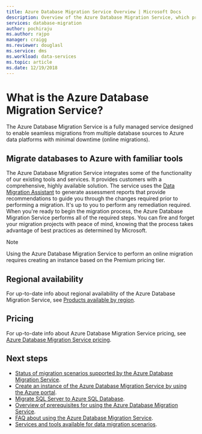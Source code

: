 ```yaml
---
title: Azure Database Migration Service Overview | Microsoft Docs
description: Overview of the Azure Database Migration Service, which provides seamless migrations from many database sources to Azure Data platforms.
services: database-migration
author: pochiraju
ms.author: rajpo
manager: craigg
ms.reviewer: douglasl
ms.service: dms
ms.workload: data-services
ms.topic: article
ms.date: 12/19/2018
---
```

# What is the Azure Database Migration Service?
The Azure Database Migration Service is a fully managed service designed to enable seamless migrations from multiple database sources to Azure data platforms with minimal downtime (online migrations).

## Migrate databases to Azure with familiar tools
The Azure Database Migration Service integrates some of the functionality of our existing tools and services. It provides customers with a comprehensive, highly available solution. The service uses the [Data Migration Assistant](https://aka.ms/dma) to generate assessment reports that provide recommendations to guide you through the changes required prior to performing a migration. It's up to you to perform any remediation required. When you're ready to begin the migration process, the Azure Database Migration Service performs all of the required steps. You can fire and forget your migration projects with peace of mind, knowing that the process takes advantage of best practices as determined by Microsoft.

> [!NOTE]
> Using the Azure Database Migration Service to perform an online migration requires creating an instance based on the Premium pricing tier.

## Regional availability
For up-to-date info about regional availability of the Azure Database Migration Service, see [Products available by region](https://azure.microsoft.com/global-infrastructure/services/?products=database-migration).

## Pricing
For up-to-date info about Azure Database Migration Service pricing, see [Azure Database Migration Service pricing](https://azure.microsoft.com/pricing/details/database-migration/).

## Next steps
- [Status of migration scenarios supported by the Azure Database Migration Service](resource-scenario-status.md).
- [Create an instance of the Azure Database Migration Service by using the Azure portal](quickstart-create-data-migration-service-portal.md).
- [Migrate SQL Server to Azure SQL Database](tutorial-sql-server-to-azure-sql.md).
- [Overview of prerequisites for using the Azure Database Migration Service](pre-reqs.md).
- [FAQ about using the Azure Database Migration Service](faq.md).
- [Services and tools available for data migration scenarios](dms-tools-matrix.md).
